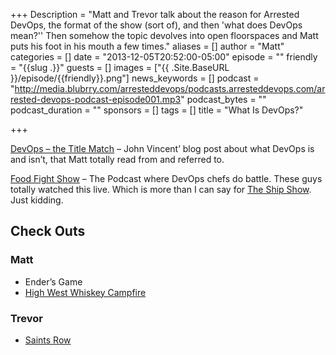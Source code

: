 +++
Description = "Matt and Trevor talk about the reason for Arrested DevOps, the format of the show (sort of), and then 'what does DevOps mean?'' Then somehow the topic devolves into open floorspaces and Matt puts his foot in his mouth a few times."
aliases = []
author = "Matt"
categories = []
date = "2013-12-05T20:52:00-05:00"
episode = ""
friendly = "{{slug .}}"
guests = []
images = ["{{ .Site.BaseURL }}/episode/{{friendly}}.png"]
news_keywords = []
podcast = "http://media.blubrry.com/arresteddevops/podcasts.arresteddevops.com/arrested-devops-podcast-episode001.mp3"
podcast_bytes = ""
podcast_duration = ""
sponsors = []
tags = []
title = "What Is DevOps?"

+++

[DevOps – the Title Match](http://blog.lusis.org/blog/2013/06/04/devops-the-title-match/) – John Vincent’ blog post about what DevOps is and isn’t, that Matt totally read from and referred to.

[Food Fight Show](http://foodfightshow.org/) – The Podcast where DevOps chefs do battle. These guys totally watched this live. Which is more than I can say for [The Ship Show](http://theshipshow.com/). Just kidding.

## Check Outs

### Matt

* Ender’s Game
* [High West Whiskey Campfire](http://www.highwest.com/spirits/new-campfire/)

### Trevor

* [Saints Row](http://www.saintsrow.com/)
